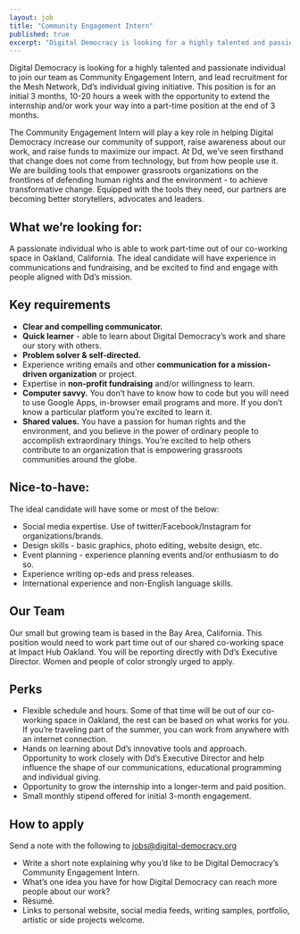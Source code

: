 ```yaml
---
layout: job
title: "Community Engagement Intern"
published: true
excerpt: "Digital Democracy is looking for a highly talented and passionate individual to join our team as Community Engagement Intern, and lead recruitment for the Mesh Network, Dd’s individual giving initiative."
---
```

Digital Democracy is looking for a highly talented and passionate individual to join our team as Community Engagement Intern, and lead recruitment for the Mesh Network, Dd’s individual giving initiative. This position is for an initial 3 months, 10-20 hours a week with the opportunity to extend the internship and/or work your way into a part-time position at the end of 3 months.

The Community Engagement Intern will play a key role in helping Digital Democracy increase our community of support, raise awareness about our work, and raise funds to maximize our impact. At Dd, we’ve seen firsthand that change does not come from technology, but from how people use it. We are building tools that empower grassroots organizations on the frontlines of defending human rights and the environment - to achieve transformative change. Equipped with the tools they need, our partners are becoming better storytellers, advocates and leaders.

## What we’re looking for:

A passionate individual who is able to work part-time out of our co-working space in Oakland, California. The ideal candidate will have experience in communications and fundraising, and be excited to find and engage with people aligned with Dd’s mission. 

## Key requirements

- **Clear and compelling communicator.**
- **Quick learner** - able to learn about Digital Democracy’s work and share our story with others.
- **Problem solver & self-directed.** 
- Experience writing emails and other **communication for a mission-driven organization** or project.
- Expertise in **non-profit fundraising** and/or willingness to learn. 
- **Computer savvy.** You don’t have to know how to code but you will need to use Google Apps, in-browser email programs and more. If you don’t know a particular platform you’re excited to learn it. 
- **Shared values.** You have a passion for human rights and the environment, and you believe in the power of ordinary people to accomplish extraordinary things. You’re excited to help others contribute to an organization that is empowering grassroots communities around the globe.

## Nice-to-have:

The ideal candidate will have some or most of the below:

- Social media expertise. Use of twitter/Facebook/Instagram for organizations/brands.
- Design skills - basic graphics, photo editing, website design, etc. 
- Event planning - experience planning events and/or enthusiasm to do so.
- Experience writing op-eds and press releases.
- International experience and non-English language skills.

## Our Team

Our small but growing team is based in the Bay Area, California. This position would need to work part time out of our shared co-working space at Impact Hub Oakland. You will be reporting directly with Dd’s Executive Director. Women and people of color strongly urged to apply.

## Perks

- Flexible schedule and hours. Some of that time will be out of our co-working space in Oakland, the rest can be based on what works for you. If you’re traveling part of the summer, you can work from anywhere with an internet connection.
- Hands on learning about Dd’s innovative tools and approach. Opportunity to work closely with Dd’s Executive Director and help influence the shape of our communications, educational programming and individual giving.
- Opportunity to grow the internship into a longer-term and paid position.
- Small monthly stipend offered for initial 3-month engagement.

## How to apply

Send a note with the following to jobs@digital-democracy.org

- Write a short note explaining why you’d like to be Digital Democracy’s Community Engagement Intern.
- What’s one idea you have for how Digital Democracy can reach more people about our work? 
- Résumé.
- Links to personal website, social media feeds, writing samples, portfolio, artistic or side projects welcome.
